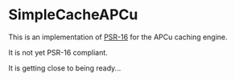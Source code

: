 SimpleCacheAPCu
===============

This is an implementation of [PSR-16](https://www.php-fig.org/psr/psr-16/) for
the APCu caching engine.

It is not yet PSR-16 compliant.

It is getting close to being ready...
